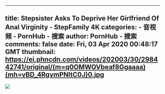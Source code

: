 
---
title: Stepsister Asks To Deprive Her Girlfriend Of Anal Virginity - StepFamily 4K
categories: 
    - 音视频
    - PornHub - 搜索
author: PornHub - 搜索
comments: false
date: Fri, 03 Apr 2020 00:48:17 GMT
thumbnail: https://ei.phncdn.com/videos/202003/30/298442741/original/(m=q0OMWOVbeaf8Ggaaaa)(mh=vBD_4RgymPNltC0J)0.jpg
---

<div>   
<img src="https://ei.phncdn.com/videos/202003/30/298442741/original/(m=q0OMWOVbeaf8Ggaaaa)(mh=vBD_4RgymPNltC0J)0.jpg" referrerpolicy="no-referrer">  
</div>
            